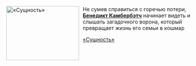 <!--2025-10-14 11:00:42-->
<div class="yb">
  <div class="rss kino_kino"><a href="https://www.kino-teatr.ru/video/54524/" title="«Сущность»"><img src="https://www.kino-teatr.ru/video/4/2/54524/poster.jpg" width="196" height="147" align="left" hspace="5" style="margin: 0px 10px 0px 5px" alt="«Сущность»"/></a>Не сумев справиться с горечью потери, <a href=https://www.kino-teatr.ru/kino/acter/m/euro/75314/bio/ target=_blank><strong>Бенедикт Камбербэтч</strong></a> начинает видеть и слышать загадочного ворона, который превращает жизнь его семьи в кошмар <p class="titl"><a href="https://www.kino-teatr.ru/video/54524/">«Сущность»</a></p></div>
</div>
